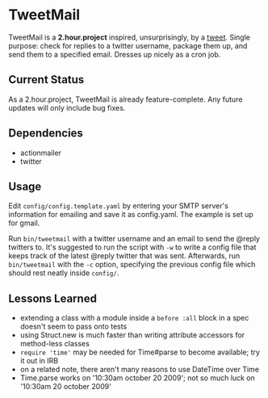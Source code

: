 TweetMail
============

TweetMail is a <b>2.hour.project</b> inspired, unsurprisingly, by a <a href='http://twitter.com/golan/statuses/1501685014'>tweet</a>. Single purpose: check for replies to a twitter username, package them up, and send them to a specified email. Dresses up nicely as a cron job.

Current Status
--------------

As a 2.hour.project, TweetMail is already feature-complete. Any future updates will only include bug fixes.

Dependencies
------------


* actionmailer
* twitter

Usage
-----

Edit `config/config.template.yaml` by entering your SMTP server's information for emailing and save it as config.yaml.  The example is set up for gmail.

Run `bin/tweetmail` with a twitter username and an email to send the @reply twitters to. It's suggested to run the script with `-w` to write a config file that keeps track of the latest @reply twitter that was sent. Afterwards, run `bin/tweetmail` with the `-c` option, specifying the previous config file which should rest neatly inside `config/`.

Lessons Learned
---------------


* extending a class with a module inside a `before :all` block in a spec doesn't seem to pass onto tests
* using Struct.new is much faster than writing attribute accessors for method-less classes
* `require 'time'` may be needed for Time#parse to become available; try it out in IRB
* on a related note, there aren't many reasons to use DateTime over Time
* Time.parse works on '10:30am october 20 2009'; not so much luck on '10:30am 20 october 2009'

